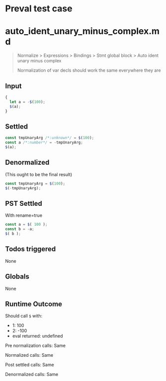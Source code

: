 # Preval test case

# auto_ident_unary_minus_complex.md

> Normalize > Expressions > Bindings > Stmt global block > Auto ident unary minus complex
>
> Normalization of var decls should work the same everywhere they are

## Input

`````js filename=intro
{
  let a = -$(100);
  $(a);
}
`````


## Settled


`````js filename=intro
const tmpUnaryArg /*:unknown*/ = $(100);
const a /*:number*/ = -tmpUnaryArg;
$(a);
`````


## Denormalized
(This ought to be the final result)

`````js filename=intro
const tmpUnaryArg = $(100);
$(-tmpUnaryArg);
`````


## PST Settled
With rename=true

`````js filename=intro
const a = $( 100 );
const b = -a;
$( b );
`````


## Todos triggered


None


## Globals


None


## Runtime Outcome


Should call `$` with:
 - 1: 100
 - 2: -100
 - eval returned: undefined

Pre normalization calls: Same

Normalized calls: Same

Post settled calls: Same

Denormalized calls: Same
